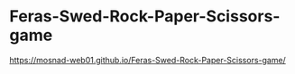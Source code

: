 # Feras-Swed-Rock-Paper-Scissors-game


https://mosnad-web01.github.io/Feras-Swed-Rock-Paper-Scissors-game/
